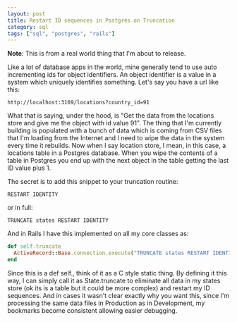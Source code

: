```yaml
---
layout: post
title: Restart ID sequences in Postgres on Truncation
category: sql
tags: ["sql", "postgres", "rails"]
---
```

**Note**: This is from a real world thing that I'm about to release.

Like a lot of database apps in the world, mine generally tend to use auto incrementing ids for object identifiers.  An object identifier is a value in a system which uniquely identifies something.  Let's say you have a url like this:

    http://localhost:3169/locations?country_id=91    

What that is saying, under the hood, is "Get the data from the locations store and give me the object with id value 91".  The thing that I'm currently building is populated with a bunch of data which is coming from CSV files that I'm loading from the Internet and I need to wipe the data in the system every time it rebuilds.  Now when I say location store, I mean, in this case, a locations table in a Postgres database.  When you wipe the contents of a table in Postgres you end up with the next object in the table getting the last ID value plus 1.  

The secret is to add this snippet to your truncation routine:

    RESTART IDENTITY

or in full:

    TRUNCATE states RESTART IDENTITY    

And in Rails I have this implemented on all my core classes as:

```ruby
def self.truncate
  ActiveRecord::Base.connection.execute("TRUNCATE states RESTART IDENTITY")
end
```

Since this is a def self., think of it as a C style static thing.  By defining it this way, I can simply call it as State.truncate to eliminate all data in my states store (ok its is a table but it could be more complex) and restart my ID sequences.  And in cases it wasn't clear exactly why you want this, since I'm processing the same data files in Production as in Development, my bookmarks become consistent allowing easier debugging.